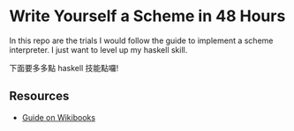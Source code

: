 
# Write Yourself a Scheme in 48 Hours
In this repo are the trials I would follow the guide to implement a
scheme interpreter. I just want to level up my haskell skill.

下面要多多點 haskell 技能點囉!

## Resources
* [Guide on Wikibooks](https://en.wikibooks.org/wiki/Write_Yourself_a_Scheme_in_48_Hours)
